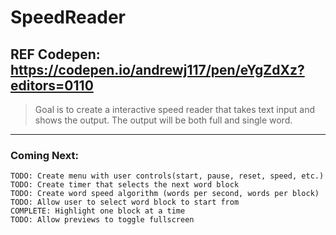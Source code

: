 # SpeedReader

## REF Codepen: https://codepen.io/andrewj117/pen/eYgZdXz?editors=0110

> Goal is to create a interactive speed reader that takes text input and shows the output. 
> The output will be both full and single word. 

___
### Coming Next:
```
TODO: Create menu with user controls(start, pause, reset, speed, etc.)
TODO: Create timer that selects the next word block
TODO: Create word speed algorithm (words per second, words per block)
TODO: Allow user to select word block to start from
COMPLETE: Highlight one block at a time
TODO: Allow previews to toggle fullscreen 
```